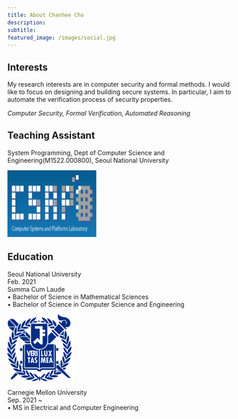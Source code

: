 ```yaml
---
title: About Chanhee Cho
description:   
subtitle:  
featured_image: /images/social.jpg
---
```



## Interests  

My research interests are in computer security and formal methods. I would like to focus on designing and building secure systems. In particular, I aim to automate the verification process of security properties.     

*Computer Security,  Formal Verification,  Automated Reasoning*    


<!--
My research interests are in computer security and programming language. I aim to improve developer productivity and software quality through new software tools and languages.
I am particularly interested in using techniques from programming languages to make systems more secure and reliable. Lately, I have been focusing on finding and repairing security bugs in software automatically.    
*Programming Languages and Formal Methods, Computer Security, Software Engineering*    
## Projects
-->






## Teaching Assistant
System Programming, Dept of Computer Science and Engineering(M1522.000800), Seoul National University

<img src="/images/csap-logo.png"  width="200" height="150">   







## Education
Seoul National University  
Feb. 2021  
Summa Cum Laude  
• Bachelor of Science in Mathematical Sciences  
• Bachelor of Science in Computer Science and Engineering  

<img src="/images/snu-logo.png"   width="150" height="150">  


<!--
![](/images/my_photo1.jpeg)
-->

  
  
Carnegie Mellon University  
Sep. 2021  ~    
• MS in Electrical and Computer Engineering
